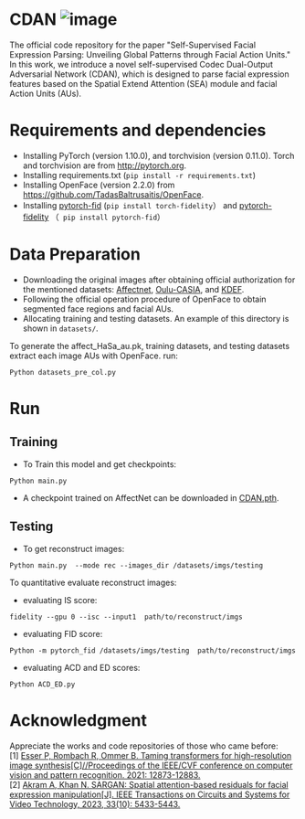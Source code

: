 # CDAN ![image](https://github.com/user-attachments/assets/641e283e-180e-47e9-b04e-d8070df94a77)

The official code repository for the paper "Self-Supervised Facial Expression Parsing: Unveiling Global Patterns through Facial Action Units."
In this work, we introduce a novel self-supervised Codec Dual-Output Adversarial Network (CDAN), which is designed to parse facial expression features based on the Spatial Extend Attention (SEA) module and facial Action Units (AUs).
# Requirements and dependencies
 * Installing PyTorch (version 1.10.0), and torchvision (version 0.11.0). Torch and torchvision are from http://pytorch.org.
 * Installing requirements.txt (```pip install -r requirements.txt```)
 * Installing OpenFace (version 2.2.0) from https://github.com/TadasBaltrusaitis/OpenFace.
 * Installing [pytorch-fid](https://github.com/mseitzer/pytorch-fid) (```pip install torch-fidelity```） and [pytorch-fidelity](https://github.com/toshas/torch-fidelity) （``` pip install pytorch-fid```）

# Data Preparation
   * Downloading the original images after obtaining official authorization for the mentioned datasets: [Affectnet](http://mohammadmahoor.com/affectnet/), [Oulu-CASIA](https://www.oulu.fi/en), and [KDEF](http://www.emotionlab.se/kdef/).
   * Following the official operation procedure of OpenFace to obtain segmented face regions and facial AUs.
   * Allocating training and testing datasets.
An example of this directory is shown in ```datasets/```.

To generate the affect_HaSa_au.pk, training datasets, and testing datasets extract each image AUs with OpenFace. run:
```
Python datasets_pre_col.py
```

# Run
## Training
* To Train this model and get checkpoints:
 ```
Python main.py
 ```
* A checkpoint trained on AffectNet can be downloaded in [CDAN.pth](https://drive.google.com/file/d/1CrcJG9Ipzf_jyvkyIk1ubK1GHuAvftFA/view).

## Testing 
* To get reconstruct images:
 ```
Python main.py  --mode rec --images_dir /datasets/imgs/testing
 ```

To quantitative evaluate reconstruct images:
   * evaluating IS score:
 ```
 fidelity --gpu 0 --isc --input1  path/to/reconstruct/imgs
 ```
   * evaluating FID score:
  ```
 Python -m pytorch_fid /datasets/imgs/testing  path/to/reconstruct/imgs
  ```
   * evaluating ACD and ED scores:
  ```
 Python ACD_ED.py
  ```
 
# Acknowledgment
 Appreciate the works and code repositories of those who came before: \
 [1] [Esser P, Rombach R, Ommer B. Taming transformers for high-resolution image synthesis[C]//Proceedings of the IEEE/CVF conference on computer vision and pattern recognition. 2021: 12873-12883.](https://arxiv.org/abs/2012.09841) \
 [2] [Akram A, Khan N. SARGAN: Spatial attention-based residuals for facial expression manipulation[J]. IEEE Transactions on Circuits and Systems for Video Technology, 2023, 33(10): 5433-5443.](https://ieeexplore.ieee.org/abstract/document/10065495)
